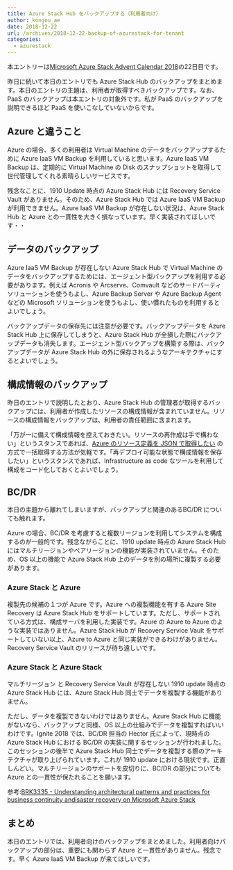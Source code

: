```yaml
---
title: Azure Stack Hub をバックアップする（利用者向け）
author: kongou_ae
date: 2018-12-22
url: /archives/2018-12-22-backup-of-azurestack-for-tenant
categories:
  - azurestack
---
```


本エントリーは[Microsoft Azure Stack Advent Calendar 2018](https://qiita.com/advent-calendar/2018/azure-stack)の22日目です。

昨日に続いて本日のエントリでも Azure Stack Hub のバックアップをまとめます。本日のエントリの主題は、利用者が取得すべきバックアップです。なお、PaaS のバックアップは本エントリの対象外です。私が PaaS のバックアップを説明できるほど PaaS を使いこなしていないからです。

## Azure と違うこと

Azure の場合、多くの利用者は Virtual Machine のデータをバックアップするために Azure IaaS VM Backup を利用していると思います。Azure IaaS VM Backup は、定期的に Virtual Machine の Disk のスナップショットを取得して世代管理してくれる素晴らしいサービスです。

残念なことに、1910 Update 時点の Azure Stack Hub には Recovery Service Vault がありません。そのため、Azure Stack Hub では Azure IaaS VM Backup が利用できません。Azure IaaS VM Backup が存在しない状況は、Azure Stack Hub と Azure との一貫性を大きく損なっています。早く実装されてほしいです・・

## データのバックアップ

Azure IaaS VM Backup が存在しない Azure Stack Hub で Virtual Machine のデータをバックアップするためには、エージェント型バックアップを利用する必要があります。例えば Acronis や Arcserve、Comvault などのサードパーティソリューションを使うもよし、Azure Backup Server や Azure Backup Agent などの Microsoft ソリューションを使うもよし、使い慣れたものを利用するとよいでしょう。

バックアップデータの保存先には注意が必要です。バックアップデータを Azure Stack Hub 上に保存してしまうと、Azure Stack Hub が全損した際にバックアップデータも消失します。エージェント型バックアップを構築する際は、バックアップデータが Azure Stack Hub の外に保存されるようなアーキテクチャにするとよいでしょう。

## 構成情報のバックアップ

昨日のエントリで説明したとおり、Azure Stack Hub の管理者が取得するバックアップには、利用者が作成したリソースの構成情報が含まれていません。リソースの構成情報をバックアップは、利用者の責任範囲に含まれます。

「万が一に備えて構成情報を控えておきたい。リソースの再作成は手で構わない」というスタンスであれば、[Azure のリソース定義を JSON で取得したい](https://www.syuheiuda.com/?p=4381) の方式で一括取得する方法が気軽です。「再デプロイ可能な状態で構成情報を保存したい」というスタンスであれば、Infrastructure as code なツールを利用して構成をコード化しておくとよいでしょう。

## BC/DR

本日の主題から離れてしまいますが、バックアップと関連のあるBC/DR についても触れます。

Azure の場合、BC/DR を考慮すると複数リージョンを利用してシステムを構成するのが一般的です。残念ながらことに、1910 update 時点の Azure Stack Hub にはマルチリージョンやペアリージョンの機能が実装されていません。そのため、OS 以上の機能で Azure Stack Hub 上のデータを別の場所に複製する必要があります。

### Azure Stack と Azure

複製先の候補の１つが Azure です。Azure への複製機能を有する Azure Site Recovery は Azure Stack Hub をサポートしています。ただし、サポートされている方式は、構成サーバを利用した実装です。Azure の Azure to Azure のような実装ではありません。Azure Stack Hub が Recovery Service Vault をサポートしていない以上、Azure to Azure と同じ実装ができるわけがありません。Recovery Service Vault のリリースが待ち遠しいです。

### Azure Stack と Azure Stack

マルチリージョン と Recovery Service Vault が存在しない 1910 update 時点の Azure Stack Hub には、Azure Stack Hub 同士でデータを複製する機能がありません。

ただし、データを複製できないわけではありません。Azure Stack Hub に機能がないなら、バックアップと同様、OS 以上の仕組みでデータを複製すればいいわけです。Ignite 2018 では、BC/DR 担当の Hector 氏によって、現時点の Azure Stack Hub における BC/DR の実装に関するセッションが行われました。このセッションの後半で Azure Stack Hub 同士でデータを複製する際のアーキテクチャが取り上げられています。これが 1910 update における現状です。正直しんどい。マルチリージョンのサポートを皮切りに、BC/DR の部分についても Azure との一貫性が保たれることを願います。

参考:[BRK3335 - Understanding architectural patterns and practices for business continuity andisaster recovery on Microsoft Azure Stack](https://azure.microsoft.com/en-us/resources/videos/ignite-2018-understanding-architectural-patterns-and-practices-for-business-continuity-and-disaster-recovery-on-microsoft-azure-stack/)

## まとめ

本日のエントリでは、利用者向けのバックアップをまとめました。利用者向けパックアップの部分は、重要にも関わらず Azure と一貫性がありません。残念です。早く Azure IaaS VM Backup が来てほしいです。
